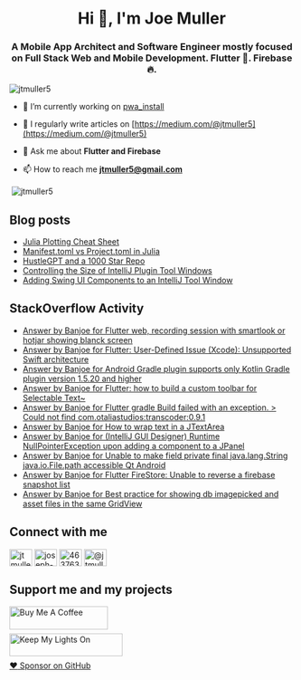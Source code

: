 <h1 align="center">Hi 👋, I'm Joe Muller</h1>
<h3 align="center">A Mobile App Architect and Software Engineer mostly focused on Full Stack Web and Mobile Development. Flutter 💙. Firebase 🔥.</h3>

<p align="left"> <img src="https://komarev.com/ghpvc/?username=jtmuller5&label=Profile%20views&color=0e75b6&style=flat" alt="jtmuller5" /> </p>

- 🔭 I’m currently working on [pwa_install](https://github.com/jtmuller5/pwa_install)

- 📝 I regularly write articles on [https://medium.com/@jtmuller5](https://medium.com/@jtmuller5)

- 💬 Ask me about **Flutter and Firebase**

- 📫 How to reach me **jtmuller5@gmail.com**
<p>&nbsp;<img align="center" src="https://github-readme-stats.vercel.app/api?username=jtmuller5&show_icons=true&locale=en" alt="jtmuller5" /></p>


## Blog posts
<!-- MEDIUM-STORY-LIST:START -->
- [Julia Plotting Cheat Sheet](https://jtmuller5.medium.com/julia-plotting-cheat-sheet-fc67086f8c17?source=rss-832e1120db1f------2)
- [Manifest.toml vs Project.toml in Julia](https://jtmuller5.medium.com/manifest-toml-vs-project-toml-in-julia-21ecbad6f92f?source=rss-832e1120db1f------2)
- [HustleGPT and a 1000 Star Repo](https://jtmuller5.medium.com/hustlegpt-and-a-1000-star-repo-aea7f4b778e3?source=rss-832e1120db1f------2)
- [Controlling the Size of IntelliJ Plugin Tool Windows](https://jtmuller5.medium.com/controlling-the-size-of-intellij-plugin-tool-windows-e9a9083689cd?source=rss-832e1120db1f------2)
- [Adding Swing UI Components to an IntelliJ Tool Window](https://jtmuller5.medium.com/adding-swing-ui-components-to-an-intellij-tool-window-db0462b2d486?source=rss-832e1120db1f------2)
<!-- MEDIUM-STORY-LIST:END -->

## StackOverflow Activity
<!-- STACKOVERFLOW:START -->
- [Answer by Banjoe for Flutter web, recording session with smartlook or hotjar showing blanck screen](https://stackoverflow.com/questions/73637409/flutter-web-recording-session-with-smartlook-or-hotjar-showing-blanck-screen/76294989#76294989)
- [Answer by Banjoe for Flutter: User-Defined Issue &lpar;Xcode&rpar;: Unsupported Swift architecture](https://stackoverflow.com/questions/74531499/flutter-user-defined-issue-xcode-unsupported-swift-architecture/75722636#75722636)
- [Answer by Banjoe for Android Gradle plugin supports only Kotlin Gradle plugin version 1.5.20 and higher](https://stackoverflow.com/questions/74329121/android-gradle-plugin-supports-only-kotlin-gradle-plugin-version-1-5-20-and-high/75633012#75633012)
- [Answer by Banjoe for Flutter: how to build a custom toolbar for Selectable Text~](https://stackoverflow.com/questions/67393633/flutter-how-to-build-a-custom-toolbar-for-selectable-text/75629967#75629967)
- [Answer by Banjoe for Flutter gradle Build failed with an exception. &gt; Could not find com.otaliastudios:transcoder:0.9.1](https://stackoverflow.com/questions/74576677/flutter-gradle-build-failed-with-an-exception-could-not-find-com-otaliastudio/75568184#75568184)
- [Answer by Banjoe for How to wrap text in a JTextArea](https://stackoverflow.com/questions/8858584/how-to-wrap-text-in-a-jtextarea/75504251#75504251)
- [Answer by Banjoe for &lpar;IntelliJ GUI Designer&rpar; Runtime NullPointerException upon adding a component to a JPanel](https://stackoverflow.com/questions/59475813/intellij-gui-designer-runtime-nullpointerexception-upon-adding-a-component-to/75503667#75503667)
- [Answer by Banjoe for Unable to make field private final java.lang.String java.io.File.path accessible Qt Android](https://stackoverflow.com/questions/72323063/unable-to-make-field-private-final-java-lang-string-java-io-file-path-accessible/75502295#75502295)
- [Answer by Banjoe for Flutter FireStore: Unable to reverse a firebase snapshot list](https://stackoverflow.com/questions/75501560/flutter-firestore-unable-to-reverse-a-firebase-snapshot-list/75501576#75501576)
- [Answer by Banjoe for Best practice for showing db imagepicked and asset files in the same GridView](https://stackoverflow.com/questions/75500636/best-practice-for-showing-db-imagepicked-and-asset-files-in-the-same-gridview/75500748#75500748)
<!-- STACKOVERFLOW:END -->

## Connect with me
<p align="left">
<a href="https://twitter.com/banjoe__" target="_blank"><img align="center" src="https://raw.githubusercontent.com/rahuldkjain/github-profile-readme-generator/master/src/images/icons/Social/twitter.svg" alt="jtmuller5" height="30" width="40" /></a>
<a href="https://linkedin.com/in/joseph-muller-iii-59671a10a" target="_blank"><img align="center" src="https://raw.githubusercontent.com/rahuldkjain/github-profile-readme-generator/master/src/images/icons/Social/linked-in-alt.svg" alt="joseph-muller-iii-59671a10a" height="30" width="40" /></a>
<a href="https://stackoverflow.com/users/12806961" target="_blank"><img align="center" src="https://raw.githubusercontent.com/rahuldkjain/github-profile-readme-generator/master/src/images/icons/Social/stack-overflow.svg" alt="4637638" height="30" width="40" /></a>
<a href="https://medium.com/@jtmuller5" target="_blank"><img align="center" src="https://raw.githubusercontent.com/rahuldkjain/github-profile-readme-generator/master/src/images/icons/Social/medium.svg" alt="@jtmuller5" height="30" width="40" /></a>
</p>

## Support me and my projects

<a href="https://buymeacoffee.com/mullr" target="_blank"><img align="left" src="https://cdn.buymeacoffee.com/buttons/default-orange.png" alt="Buy Me A Coffee" height="41" width="174"></a>
<br>
<br>

<a href="https://keepmylightson.xyz/support/joemuller" target="_blank"><img align="left" src="https://cdn.jsdelivr.net/gh/jtmuller5/strike/socials/Keep My Lights On BWY.png" alt="Keep My Lights On" height="40" width="200"></a>
<br>
<br>

[:heart: Sponsor on GitHub](https://github.com/sponsors/jtmuller5) 
